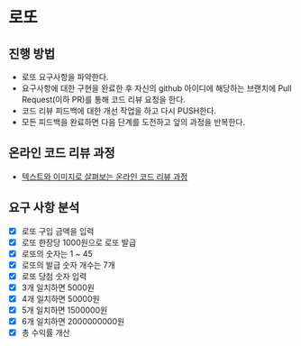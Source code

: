 # 로또
## 진행 방법
* 로또 요구사항을 파악한다.
* 요구사항에 대한 구현을 완료한 후 자신의 github 아이디에 해당하는 브랜치에 Pull Request(이하 PR)를 통해 코드 리뷰 요청을 한다.
* 코드 리뷰 피드백에 대한 개선 작업을 하고 다시 PUSH한다.
* 모든 피드백을 완료하면 다음 단계를 도전하고 앞의 과정을 반복한다.

## 온라인 코드 리뷰 과정
* [텍스트와 이미지로 살펴보는 온라인 코드 리뷰 과정](https://github.com/next-step/nextstep-docs/tree/master/codereview)

## 요구 사항 분석
- [x] 로또 구입 금액을 입력
- [x] 로또 한장당 1000원으로 로또 발급
- [x] 로또의 숫자는 1 ~ 45
- [x] 로또의 발급 숫자 개수는 7개
- [x] 로또 당첨 숫자 입력
- [x] 3개 일치하면 5000원
- [x] 4개 일치하면 50000원
- [x] 5개 일치하면 1500000원
- [x] 6개 일치하면 2000000000원
- [x] 총 수익률 개산